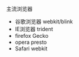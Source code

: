 主流浏览器

- 谷歌浏览器    webkit/blink
- IE浏览器      trident
- firefox      Gecko
- opera        presto
- Safari       webkit

